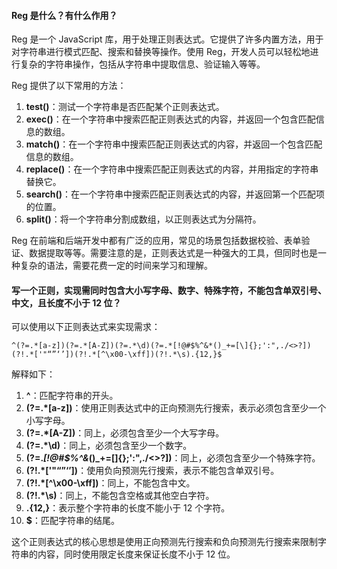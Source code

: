 <!--
 * @Author: Shu Binqi
 * @Date: 2023-03-06 22:05:46
 * @LastEditors: Shu Binqi
 * @LastEditTime: 2023-03-10 18:00:46
 * @Description: Reg 正则表达式（3题）
 * @Version: 1.0.0
 * @FilePath: \interviewQuestions\JavaScript\Reg.md
-->

#### Reg 是什么？有什么作用？

Reg 是一个 JavaScript 库，用于处理正则表达式。它提供了许多内置方法，用于对字符串进行模式匹配、搜索和替换等操作。使用 Reg，开发人员可以轻松地进行复杂的字符串操作，包括从字符串中提取信息、验证输入等等。

Reg 提供了以下常用的方法：

1. **test()**：测试一个字符串是否匹配某个正则表达式。
1. **exec()**：在一个字符串中搜索匹配正则表达式的内容，并返回一个包含匹配信息的数组。
1. **match()**：在一个字符串中搜索匹配正则表达式的内容，并返回一个包含匹配信息的数组。
1. **replace()**：在一个字符串中搜索匹配正则表达式的内容，并用指定的字符串替换它。
1. **search()**：在一个字符串中搜索匹配正则表达式的内容，并返回第一个匹配项的位置。
1. **split()**：将一个字符串分割成数组，以正则表达式为分隔符。

Reg 在前端和后端开发中都有广泛的应用，常见的场景包括数据校验、表单验证、数据提取等等。需要注意的是，正则表达式是一种强大的工具，但同时也是一种复杂的语法，需要花费一定的时间来学习和理解。

#### 写一个正则，实现需同时包含大小写字母、数字、特殊字符，不能包含单双引号、中文，且长度不小于 12 位？

可以使用以下正则表达式来实现需求：

```
^(?=.*[a-z])(?=.*[A-Z])(?=.*\d)(?=.*[!@#$%^&*()_+=[\]{};':",./<>?])(?!.*['"“”‘’])(?!.*[^\x00-\xff])(?!.*\s).{12,}$
```

解释如下：

1. **^**：匹配字符串的开头。
1. **(?=.\*[a-z])**：使用正则表达式中的正向预测先行搜索，表示必须包含至少一个小写字母。
1. **(?=.\*[A-Z])**：同上，必须包含至少一个大写字母。
1. **(?=.\*\d)**：同上，必须包含至少一个数字。
1. **(?=._[!@#$%^&_()\_+=[\]{};':",./&lt;&gt;?])**：同上，必须包含至少一个特殊字符。
1. **(?!.\*['"“”‘’])**：使用负向预测先行搜索，表示不能包含单双引号。
1. **(?!.\*[^\x00-\xff])**：同上，不能包含中文。
1. **(?!.\*\s)**：同上，不能包含空格或其他空白字符。
1. **.{12,}**：表示整个字符串的长度不能小于 12 个字符。
1. **$**：匹配字符串的结尾。

这个正则表达式的核心思想是使用正向预测先行搜索和负向预测先行搜索来限制字符串的内容，同时使用限定长度来保证长度不小于 12 位。
